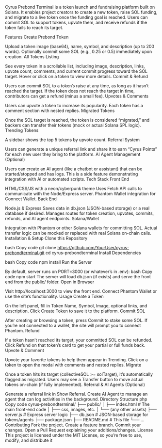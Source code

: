 Cyrus Prebond Terminal is a token launch and fundraising platform built on Solana.
It enables project creators to create a new token, raise SOL funding, and migrate to a live token once the funding goal is reached. Users can commit SOL to support tokens, upvote them, and receive refunds if the token fails to reach its target.

Features
Create Prebond Token

Upload a token image (base64), name, symbol, and description (up to 200 words).
Optionally commit some SOL (e.g., 0.25 or 0.5) immediately upon creation.
All Tokens Listing

See every token in a scrollable list, including image, description, links, upvote count, comments, and current commit progress toward the SOL target.
Hover or click on a token to view more details.
Commit & Refund

Users can commit SOL to a token’s raise at any time, as long as it hasn’t reached the target.
If the token does not reach the target in time, contributors can get a refund (minus a small fee).
Upvotes & Comments

Users can upvote a token to increase its popularity.
Each token has a comment section with nested replies.
Migrated Tokens

Once the SOL target is reached, the token is considered “migrated,” and backers can transfer their tokens (mock or actual Solana SPL logic).
Trending Tokens

A sidebar shows the top 5 tokens by upvote count.
Referral System

Users can generate a unique referral link and share it to earn “Cyrus Points” for each new user they bring to the platform.
AI Agent Management (Optional)

Users can create an AI agent (like a chatbot or assistant) that can be started/stopped and has logs.
This is a side feature demonstrating integration with AI or automated scripts.
Tech Stack
Front End

HTML/CSS/JS with a neon/cyberpunk theme
Uses Fetch API calls to communicate with the Node/Express server.
Phantom Wallet integration for Connect Wallet.
Back End

Node.js & Express
Saves data in db.json (JSON-based storage) or a real database if desired.
Manages routes for token creation, upvotes, commits, refunds, and AI agent endpoints.
Solana/Wallet

Integration with Phantom or other Solana wallets for committing SOL.
Actual transfer logic can be mocked or replaced with real Solana on-chain calls.
Installation & Setup
Clone this Repository

bash
Copy code
git clone https://github.com/YourUser/cyrus-prebondterminal.git
cd cyrus-prebondterminal
Install Dependencies

bash
Copy code
npm install
Run the Server

By default, server runs on PORT=3000 (or whatever’s in .env):
bash
Copy code
npm start
The server will load db.json (if exists) and serve the front end from the public/ folder.
Open in Browser

Visit http://localhost:3000 to view the front end.
Connect Phantom Wallet or use the site’s functionality.
Usage
Create a Token

On the left panel, fill in Token Name, Symbol, Image, optional links, and description.
Click Create Token to save it to the platform.
Commit SOL

After creating or browsing a token, press Commit to stake some SOL.
If you’re not connected to a wallet, the site will prompt you to connect Phantom.
Refund

If a token hasn’t reached its target, your committed SOL can be refunded.
Click Refund on that token’s card to get your partial or full funds back.
Upvote & Comment

Upvote your favorite tokens to help them appear in Trending.
Click on a token to open the modal with comments and nested replies.
Migrate

Once a token hits its target (collectiveSOL >= solTarget), it’s automatically flagged as migrated.
Users may see a Transfer button to move actual tokens on-chain (if fully implemented).
Referral & AI Agents (Optional)

Generate a referral link in Show Referral.
Create AI Agent to manage an agent that can log activities in the background.
Directory Structure
php
Copy code
cyrus-prebondterminal/
├── public/
│   ├── index.html      # The main front-end code
│   ├── css, images, etc.
│   └── (any other assets)
├── server.js           # Express server logic
├── db.json             # JSON-based storage for tokens/agents
├── package.json
├── README.md           # This file
└── ...
Contributing
Fork the project.
Create a feature branch.
Commit your changes.
Open a Pull Request explaining your additions/changes.
License
This project is licensed under the MIT License, so you’re free to use, modify, and distribute it
